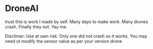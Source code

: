 # DroneAI
trust this is work I made by self. Many days to make work. Many drones crash.  Finally they not. Yay me.





















































Disclimer: Use at own risk. Only one did not crash so it works. You may need ot modify the sensor value as per your version drone
